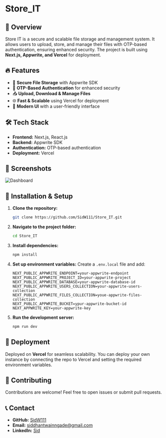 # Store_IT

## 🚀 Overview
Store IT is a secure and scalable file storage and management system. It allows users to upload, store, and manage their files with OTP-based authentication, ensuring enhanced security. The project is built using **Next.js, Appwrite, and Vercel** for deployment.

## 🔥 Features
- 📂 **Secure File Storage** with Appwrite SDK
- 🔐 **OTP-Based Authentication** for enhanced security
- 📤 **Upload, Download & Manage Files**
- 🌐 **Fast & Scalable** using Vercel for deployment
- 🎨 **Modern UI** with a user-friendly interface

## 🛠️ Tech Stack
- **Frontend:** Next.js, React.js
- **Backend:** Appwrite SDK
- **Authentication:** OTP-based authentication
- **Deployment:** Vercel

## 📸 Screenshots
![Dashboard](assets/screenShot/dashboard.png)


## 🎯 Installation & Setup

1. **Clone the repository:**
   ```sh
   git clone https://github.com/SidW111/Store_IT.git
   ```
2. **Navigate to the project folder:**
   ```sh
   cd Store_IT
   ```
3. **Install dependencies:**
   ```sh
   npm install
   ```
4. **Set up environment variables:**
   Create a `.env.local` file and add:
   ```env
   NEXT_PUBLIC_APPWRITE_ENDPOINT=your-appwrite-endpoint
   NEXT_PUBLIC_APPWRITE_PROJECT_ID=your-appwrite-project
   NEXT_PUBLIC_APPWRITE_DATABASE=your-appwrite-database-id
   NEXT_PUBLIC_APPWRITE_USERS_COLLECTION=your-appwrite-users-collection
   NEXT_PUBLIC_APPWRITE_FILES_COLLECTION=youe-appwrite-files-collection
   NEXT_PUBLIC_APPWRITE_BUCKET=ypur-appwrite-bucket-id
   NEXT_APPWRITE_KEY=your-appwrite-key
   ```
5. **Run the development server:**
   ```sh
   npm run dev
   ```

## 🚀 Deployment
Deployed on **Vercel** for seamless scalability. You can deploy your own instance by connecting the repo to Vercel and setting the required environment variables.

## 🤝 Contributing
Contributions are welcome! Feel free to open issues or submit pull requests.

## 📞 Contact
- **GitHub:** [SidW111](https://github.com/SidW111)
- **Email:** siddhantwainngade@gmail.com
- **LinkedIn:** [Sid](https://www.linkedin.com/in/siddhant-waingade-4b3b18238/) 

